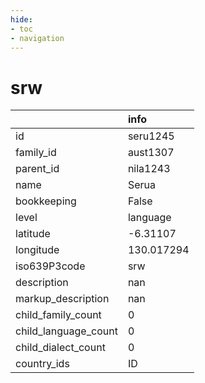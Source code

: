 ```yaml
---
hide:
- toc
- navigation
---
```

# srw
|                      | info       |
|:---------------------|:-----------|
| id                   | seru1245   |
| family_id            | aust1307   |
| parent_id            | nila1243   |
| name                 | Serua      |
| bookkeeping          | False      |
| level                | language   |
| latitude             | -6.31107   |
| longitude            | 130.017294 |
| iso639P3code         | srw        |
| description          | nan        |
| markup_description   | nan        |
| child_family_count   | 0          |
| child_language_count | 0          |
| child_dialect_count  | 0          |
| country_ids          | ID         |